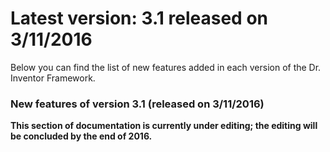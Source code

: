 # Latest version: 3.1 released on 3/11/2016

Below you can find the list of new features added in each version of the Dr. Inventor Framework.

### New features of version 3.1 (released on 3/11/2016)
**This section of documentation is currently under editing; the editing will be concluded by the end of 2016.**

